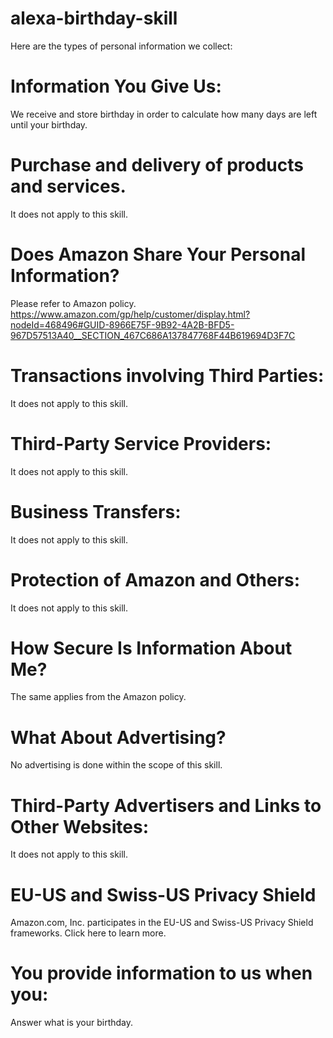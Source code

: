 # alexa-birthday-skill


Here are the types of personal information we collect:

# Information You Give Us: 
We receive and store birthday in order to calculate how many days are left until your birthday.

# Purchase and delivery of products and services. 
It does not apply to this skill.

# Does Amazon Share Your Personal Information?
Please refer to Amazon policy. https://www.amazon.com/gp/help/customer/display.html?nodeId=468496#GUID-8966E75F-9B92-4A2B-BFD5-967D57513A40__SECTION_467C686A137847768F44B619694D3F7C

# Transactions involving Third Parties: 
It does not apply to this skill.

# Third-Party Service Providers: 
It does not apply to this skill.

# Business Transfers: 
It does not apply to this skill.

# Protection of Amazon and Others: 
It does not apply to this skill.

# How Secure Is Information About Me?
The same applies from the Amazon policy.

# What About Advertising?
No advertising is done within the scope of this skill.

# Third-Party Advertisers and Links to Other Websites: 
It does not apply to this skill.

# EU-US and Swiss-US Privacy Shield
Amazon.com, Inc. participates in the EU-US and Swiss-US Privacy Shield frameworks. Click here to learn more.

# You provide information to us when you:
Answer what is your birthday.
